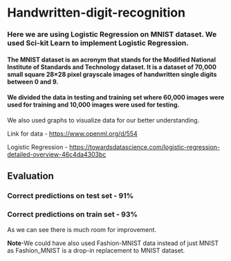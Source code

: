 # Handwritten-digit-recognition

### Here we are using Logistic Regression on MNIST dataset. We used Sci-kit Learn to implement Logistic Regression. 
#### The MNIST dataset is an acronym that stands for the Modified National Institute of Standards and Technology dataset. It is a dataset of 70,000 small square 28×28 pixel grayscale images of handwritten single digits between 0 and 9.
#### We divided the data in testing and training set where 60,000 images were used for training and 10,000 images were used for testing.
We also used graphs to visualize data for our better understanding.

Link for data - https://www.openml.org/d/554

Logistic Regression - https://towardsdatascience.com/logistic-regression-detailed-overview-46c4da4303bc

## Evaluation
### Correct predictions on test set - 91%
### Correct predictions on train set - 93%

As we can see there is much room for improvement.

**Note**-We could have also used Fashion-MNIST data instead of just MNIST as Fashion_MNIST is a drop-in replacement to MNIST dataset.

